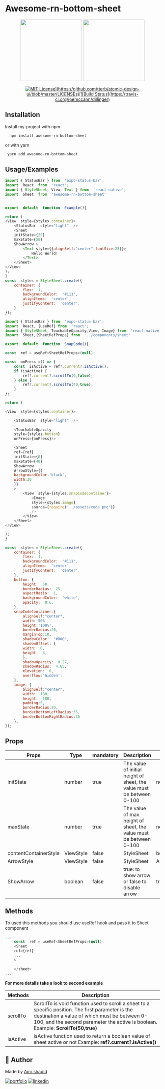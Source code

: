 # Awesome-rn-bottom-sheet

<div align='center'>
	<img src="https://user-images.githubusercontent.com/32217515/180024549-ee3a0e7a-1fc7-41c9-a0c8-00ec6840e04d.gif" width="200" />
	<img src="https://user-images.githubusercontent.com/32217515/180023955-4ac36d12-3708-41a6-a9ff-7da9185893ce.gif" width="200" />

	
[![MIT License](https://img.shields.io/apm/l/atomic-design-ui.svg?)](https://github.com/tterb/atomic-design-ui/blob/master/LICENSEs)[![Build Status](https://travis-ci.org/joemccann/dillinger.svg?branch=master)](https://travis-ci.org/joemccann/dillinger)
</div>



## Installation

Install my-project with npm

```bash
  npm install awesome-rn-bottom-sheet
```
or with yarn 
```bash
 yarn add awesome-rn-bottom-sheet
```
## Usage/Examples

```javascript
import { StatusBar } from  'expo-status-bar';
import  React  from  'react';
import { StyleSheet, View, Text } from  'react-native';
import  Sheet  from  'awesome-rn-bottom-sheet'

 
export  default  function  Example(){

return (
<View  style={styles.container}>
	<StatusBar  style="light"  />
	<Sheet
	initState={25}
	maxState={50}
	ShowArrow >
		<Text style={{alignSelf:"center",fontSize:25}}>
			Hello World!
		</Text>
	</Sheet>
</View>
);
}
const  styles = StyleSheet.create({
	container: {
		flex:  1,
		backgroundColor:  '#111',
		alignItems:  'center',
		justifyContent:  'center',
	}
});
```
```javascript
import { StatusBar } from  'expo-status-bar';
import  React, {useRef} from  'react';
import { StyleSheet, TouchableOpacity,View, Image} from  'react-native';
import  Sheet,{SheetRefProps} from  '../components/sheet'

export  default  function  SnapCode(){

const  ref = useRef<SheetRefProps>(null);

const  onPress =() => {
	const  isActive = ref?.current?.isActive();
	if (isActive) {
		ref?.current?.scrollTo(0,false);
	} else {
		ref?.current?.scrollTo(40,true);
	}
};

return (

<View  style={styles.container}>

	<StatusBar  style="light"  />
	
	<TouchableOpacity  
	style={styles.button}  
	onPress={onPress}/>

	<Sheet
	ref={ref}
	initState={0}
	maxState={40}
	ShowArrow
	ArrowStyle={{
	backgroundColor:'black',
	width:20
	}}
	>
		<View  style={styles.snapCodeContainer}>
			<Image
			style={styles.image}
			source={require('../assets/code.png')}
			/>
		</View>
	</Sheet>
</View>

);
}

const  styles = StyleSheet.create({
	container: {
		flex:  1,
		backgroundColor:  '#111',
		alignItems:  'center',
		justifyContent:  'center',
	},
	button: {
		height:  50,
		borderRadius:  25,
		aspectRatio:  1,
		backgroundColor:  'white',
		opacity:  0.6,
	},
	snapCodeContainer:{
		alignSelf:"center",
		width:'50%',
		height:'100%',
		borderRadius:20,
		marginTop:10,
		shadowColor:  "#000",
		shadowOffset: {
		width:  0,
		height:  3,
		},
		shadowOpacity:  0.27,
		shadowRadius:  4.65,
		elevation:  6,
		overflow:'hidden',
	},
	image: {
		alignSelf:"center",
		width:  180,
		height:  180,
		padding:5,
		borderRadius:30,
		borderBottomLeftRadius:35,
		borderBottomRightRadius:35
	},
});
```
## Props

|Props| Type| mandatory|Description|default|
|-|-|-|-|-|
| initState | number| true |The value of initial height of sheet, the value must be between 0-100| none|			
| maxState | number| true | The value of max height of sheet, the value must be between 0-100|none|
| contentContainerStyle | ViewStyle| false|StyleSheet| bottomSheetContainer|
| ArrowStyle | ViewStyle| false | StyleSheet|ArrowStyle
| ShowArrow | boolean| false | true: to show arrow or false to disable arrow |true


## Methods
To used this methods you should use useRef hook and pass it to Sheet component 
```javascript
...
	const  ref = useRef<SheetRefProps>(null);
	<Sheet
	ref={ref}
	...
	>
    
	</sheet>
...
```
**For more details take a look to second example**

|Methods|Description|
|-|-|
| scrollTo | ScrollTo is void function used to scroll a sheet to a specific position. The first parameter is the destination a value of which must be between 0-100, and the second parameter the active is boolean. Example: **ScrollTo(50,true)** |			
| isActive | isActive function used to return a boolean value of sheet active or not Example: **ref?.current?.isActive()**|



## 🔗 Author

Made by [Amr shadid](https://github.com/amrshadid)

[![portfolio](https://img.shields.io/badge/my_portfolio-000?style=for-the-badge&logo=ko-fi&logoColor=white)](https://amrshadid.github.io) [![linkedin](https://img.shields.io/badge/github-000?style=for-the-badge&logo=github&logoColor=white)](https://www.linkedin.com/) 
